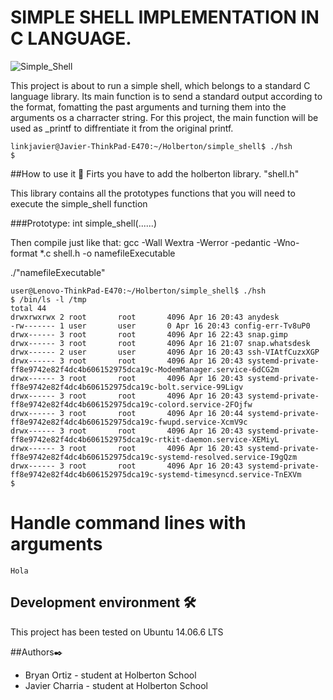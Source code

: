# SIMPLE SHELL IMPLEMENTATION IN C LANGUAGE.

![Simple_Shell](https://user-images.githubusercontent.com/54350108/79541720-f33f3900-804f-11ea-85f7-434f05be7b3e.png)

This project is about to run a simple shell, which belongs to a standard C language library. Its main function is to send a standard output according to the format, fomatting the past arguments and turning them into the arguments os a charracter string. For this project, the main function will be used as _printf to diffrentiate it from the original printf.
```
linkjavier@Javier-ThinkPad-E470:~/Holberton/simple_shell$ ./hsh 
$ 

```
##How to use it 🔧
Firts you have to add the holberton library. "shell.h"

This library contains all the prototypes functions that you will need to execute the simple_shell function

###Prototype: int simple_shell(......)

Then compile just like that:
gcc -Wall Wextra -Werror -pedantic -Wno-format *.c shell.h -o namefileExecutable

./"namefileExecutable"
```
user@Lenovo-ThinkPad-E470:~/Holberton/simple_shell$ ./hsh 
$ /bin/ls -l /tmp
total 44
drwxrwxrwx 2 root       root       4096 Apr 16 20:43 anydesk
-rw------- 1 user       user       0 Apr 16 20:43 config-err-Tv8uP0
drwx------ 3 root       root       4096 Apr 16 22:43 snap.gimp
drwx------ 3 root       root       4096 Apr 16 21:07 snap.whatsdesk
drwx------ 2 user       user       4096 Apr 16 20:43 ssh-VIAtfCuzxXGP
drwx------ 3 root       root       4096 Apr 16 20:43 systemd-private-ff8e9742e82f4dc4b606152975dca19c-ModemManager.service-6dCG2m
drwx------ 3 root       root       4096 Apr 16 20:43 systemd-private-ff8e9742e82f4dc4b606152975dca19c-bolt.service-99Ligv
drwx------ 3 root       root       4096 Apr 16 20:43 systemd-private-ff8e9742e82f4dc4b606152975dca19c-colord.service-2FOjfw
drwx------ 3 root       root       4096 Apr 16 20:44 systemd-private-ff8e9742e82f4dc4b606152975dca19c-fwupd.service-XcmV9c
drwx------ 3 root       root       4096 Apr 16 20:43 systemd-private-ff8e9742e82f4dc4b606152975dca19c-rtkit-daemon.service-XEMiyL
drwx------ 3 root       root       4096 Apr 16 20:43 systemd-private-ff8e9742e82f4dc4b606152975dca19c-systemd-resolved.service-I9gQzm
drwx------ 3 root       root       4096 Apr 16 20:43 systemd-private-ff8e9742e82f4dc4b606152975dca19c-systemd-timesyncd.service-TnEXVm
$
```

# Handle command lines with arguments
```
Hola
```


## Development environment 🛠️
This project has been tested on Ubuntu 14.06.6 LTS

##Authors✒️
* Bryan Ortiz - student at Holberton School
* Javier Charria - student at Holberton School
